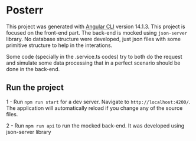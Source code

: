 # Posterr

This project was generated with [Angular CLI](https://github.com/angular/angular-cli) version 14.1.3. This project is focused on the front-end part. The back-end is mocked using 
`json-server` library. No database structure were developed, just json files with some primitive structure to help in the interations.

Some code (specially in the .service.ts codes) try to both do the request and simulate some data processing that in a perfect scenario should be done in the back-end.

## Run the project

1 - Run `npm run start` for a dev server. Navigate to `http://localhost:4200/`. The application will automatically reload if you change any of the source files.

2 - Run  `npm run api` to run the mocked back-end. It was developed using json-server library
